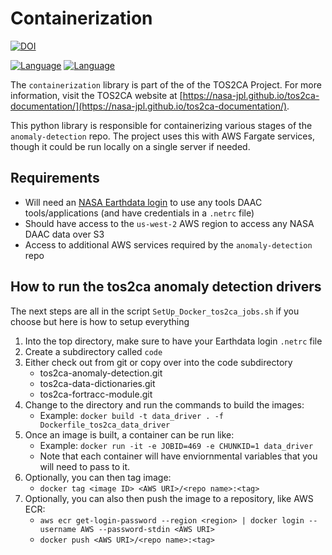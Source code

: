 # Containerization 

[![DOI](https://zenodo.org/badge/DOI/10.5281/zenodo.16053702.svg)](https://doi.org/10.5281/zenodo.16053702)

[![Language](https://img.shields.io/badge/python-3.9-blue)](#) [![Language](https://img.shields.io/badge/Docker-27-blue)](#)

The `containerization` library is part of the of the TOS2CA Project.  For more information, visit the TOS2CA website at [https://nasa-jpl.github.io/tos2ca-documentation/](https://nasa-jpl.github.io/tos2ca-documentation/).  

This python library is responsible for containerizing various stages of the `anomaly-detection` repo.  The project uses this with AWS Fargate services, though it could be run locally on a single server if needed.

## Requirements

- Will need an [NASA Earthdata login](https://urs.earthdata.nasa.gov/) to use any tools DAAC tools/applications (and have credentials in a `.netrc` file)
- Should have access to the `us-west-2` AWS region to access any NASA DAAC data over S3
- Access to additional AWS services required by the `anomaly-detection` repo

## How to run the tos2ca anomaly detection drivers

The next steps are all in the script `SetUp_Docker_tos2ca_jobs.sh` if you choose but here is how to setup everything

1. Into the top  directory, make sure to have your Earthdata login `.netrc` file
2. Create a subdirectory called `code`
3. Either check out from git or copy over into the code subdirectory 
    - tos2ca-anomaly-detection.git
    - tos2ca-data-dictionaries.git
    - tos2ca-fortracc-module.git
4. Change to the directory and run the commands to build the images:
    - Example:
      `docker build -t data_driver . -f Dockerfile_tos2ca_data_driver`
5. Once an image is built, a container can be run like:
    - Example:
    `docker run -it -e JOBID=469 -e CHUNKID=1 data_driver`
    - Note that each container will have enviornmental variables that you will need to pass to it. 
6. Optionally, you can then tag image:
    - `docker tag <image ID> <AWS URI>/<repo name>:<tag>`
7. Optionally, you can also then push the image to a repository, like AWS ECR:
    - `aws ecr get-login-password --region <region> | docker login --username AWS --password-stdin <AWS URI>`
    - `docker push <AWS URI>/<repo name>:<tag>`

